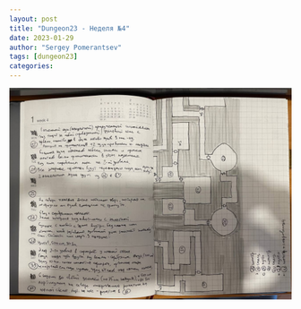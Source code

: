 ```yaml
---
layout: post
title: "Dungeon23 - Неделя №4"
date: 2023-01-29
author: "Sergey Pomerantsev"
tags: [dungeon23]
categories:
---
```


![](/assets/images/dungeon23/week4.jpg)
